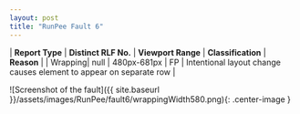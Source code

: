 ```yaml
---
layout: post
title: "RunPee Fault 6"
---
```

| **Report Type** | **Distinct RLF No.** | **Viewport Range** | **Classification** | **Reason** |
| Wrapping| null | 480px-681px | FP | Intentional layout change causes element to appear on separate row | 

![Screenshot of the fault]({{ site.baseurl }}/assets/images/RunPee/fault6/wrappingWidth580.png){: .center-image }